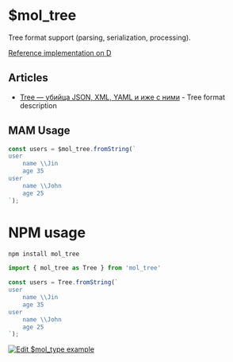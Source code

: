 # $mol_tree

Tree format support (parsing, serialization, processing).

[Reference implementation on D](https://github.com/nin-jin/tree.d)

## Articles

* [Tree — убийца JSON, XML, YAML и иже с ними](https://github.com/nin-jin/slides/tree/master/tree) - Tree format description

## MAM Usage

```typescript
const users = $mol_tree.fromString(`
user
	name \\Jin
	age 35
user
	name \\John
	age 25
`);
```

# NPM usage

```sh
npm install mol_tree
```

```typescript
import { mol_tree as Tree } from 'mol_tree'

const users = Tree.fromString(`
user
	name \\Jin
	age 35
user
	name \\John
	age 25
`);
```

[![Edit $mol_type example](https://codesandbox.io/static/img/play-codesandbox.svg)](https://codesandbox.io/s/moltree-example-58uzh)
